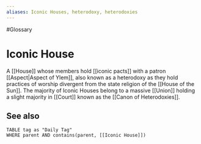 ```yaml
---
aliases: Iconic Houses, heterodoxy, heterodoxies
---
```

#Glossary
# Iconic House

A [[House]] whose members hold [[iconic pacts]] with a patron [[Aspect|Aspect of Ylem]], also known as a heterodoxy as they hold practices of worship divergent from the state religion of the [[House of the Sun]]. The majority of Iconic Houses belong to a massive [[Union]] holding a slight majority in [[Court]] known as the [[Canon of Heterodoxies]].

## See also
```dataview
TABLE tag as "Daily Tag"
WHERE parent AND contains(parent, [[Iconic House]])
```
